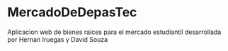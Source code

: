 # MercadoDeDepasTec
Aplicacion web de bienes raices para el mercado estudiantil desarrollada por Hernan Iruegas y David Souza
